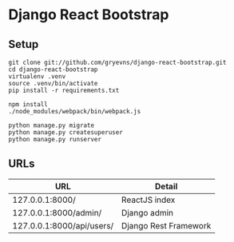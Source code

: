 # Django React Bootstrap

## Setup
```
git clone git://github.com/gryevns/django-react-bootstrap.git
cd django-react-bootstrap
virtualenv .venv
source .venv/bin/activate
pip install -r requirements.txt

npm install
./node_modules/webpack/bin/webpack.js

python manage.py migrate
python manage.py createsuperuser
python manage.py runserver
```

## URLs
URL                       | Detail
------------------------- | ---------------------
127.0.0.1:8000/           | ReactJS index
127.0.0.1:8000/admin/     | Django admin
127.0.0.1:8000/api/users/ | Django Rest Framework

